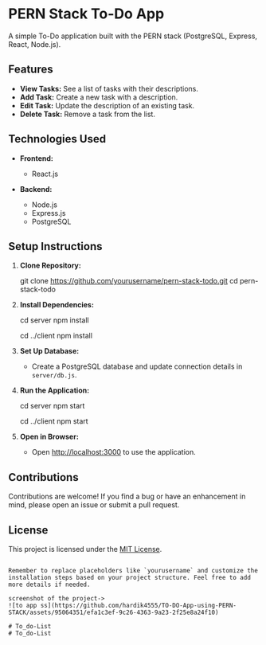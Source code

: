 
# PERN Stack To-Do App

A simple To-Do application built with the PERN stack (PostgreSQL, Express, React, Node.js).

## Features

- **View Tasks:** See a list of tasks with their descriptions.
- **Add Task:** Create a new task with a description.
- **Edit Task:** Update the description of an existing task.
- **Delete Task:** Remove a task from the list.

## Technologies Used

- **Frontend:**
  - React.js

- **Backend:**
  - Node.js
  - Express.js
  - PostgreSQL

## Setup Instructions

1. **Clone Repository:**

   git clone https://github.com/yourusername/pern-stack-todo.git
   cd pern-stack-todo


2. **Install Dependencies:**

   cd server
   npm install

   cd ../client
   npm install
 

3. **Set Up Database:**
   - Create a PostgreSQL database and update connection details in `server/db.js`.

     

4. **Run the Application:**
   
   cd server
   npm start

   cd ../client
   npm start
  

5. **Open in Browser:**
   - Open [http://localhost:3000](http://localhost:3000) to use the application.

## Contributions

Contributions are welcome! If you find a bug or have an enhancement in mind, please open an issue or submit a pull request.

## License

This project is licensed under the [MIT License](LICENSE).
```

Remember to replace placeholders like `yourusername` and customize the installation steps based on your project structure. Feel free to add more details if needed.

screenshot of the project->
![to app ss](https://github.com/hardik4555/TO-DO-App-using-PERN-STACK/assets/95064351/efa1c3ef-9c26-4363-9a23-2f25e8a24f10)

# To_do-List
# To_do-List
